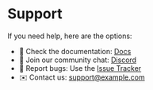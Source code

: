 # Support

If you need help, here are the options:

- 📖 Check the documentation: [Docs](https://example.com/docs)
- 💬 Join our community chat: [Discord](https://discord.gg/example)
- 🐞 Report bugs: Use the [Issue Tracker](../../issues)
- ✉️ Contact us: support@example.com

